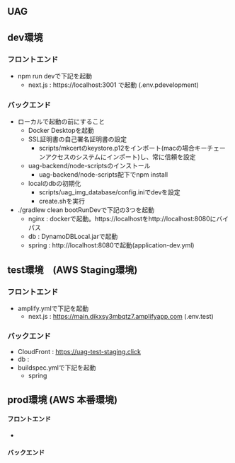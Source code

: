 ## UAG

## dev環境

### フロントエンド
- npm run devで下記を起動
  - next.js : https://localhost:3001 で起動 (.env.pdevelopment)

### バックエンド
- ローカルで起動の前にすること
  - Docker Desktopを起動
  - SSL証明書の自己署名証明書の設定
    - scripts/mkcertのkeystore.p12をインポート(macの場合キーチェーンアクセスのシステムにインポート)し、常に信頼を設定
  - uag-backend/node-scriptsのインストール
    - uag-backend/node-scripts配下でnpm install
  - localのdbの初期化
    - scripts/uag_img_database/config.iniでdevを設定
    - create.shを実行
- ./gradlew clean bootRunDevで下記の3つを起動
  - nginx : dockerで起動。https://localhostをhttp://localhost:8080にバイパス
  - db : DynamoDBLocal.jarで起動
  - spring : http://localhost:8080で起動(application-dev.yml)

## test環境　(AWS Staging環境)

### フロントエンド
- amplify.ymlで下記を起動
  - next.js : https://main.dikxsy3mbqtz7.amplifyapp.com (.env.test)

### バックエンド
- CloudFront : https://uag-test-staging.click
- db : 
- buildspec.ymlで下記を起動
  - spring

## prod環境 (AWS 本番環境)

#### フロントエンド
- 

#### バックエンド